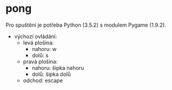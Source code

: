 # pong
Pro spuštění je potřeba Python (3.5.2) s modulem Pygame (1.9.2).

- výchozí ovládání:
  - levá plošina:
    - nahoru: w
    - dolů: s
  - pravá plošina:
    - nahoru: šipka nahoru
    - dolů: šipka dolů
  - odchod: escape
